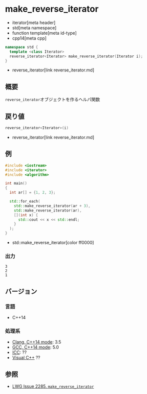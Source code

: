 # make_reverse_iterator
* iterator[meta header]
* std[meta namespace]
* function template[meta id-type]
* cpp14[meta cpp]

```cpp
namespace std {
  template <class Iterator>
  reverse_iterator<Iterator> make_reverse_iterator(Iterator i);
}
```
* reverse_iterator[link reverse_iterator.md]

## 概要
`reverse_iterator`オブジェクトを作るヘルパ関数


## 戻り値
```cpp
reverse_iterator<Iterator>(i)
```
* reverse_iterator[link reverse_iterator.md]


## 例
```cpp
#include <iostream>
#include <iterator>
#include <algorithm>

int main()
{
  int ar[] = {1, 2, 3};

  std::for_each(
    std::make_reverse_iterator(ar + 3),
    std::make_reverse_iterator(ar),
    [](int x) {
      std::cout << x << std::endl;
    }
  );
}
```
* std::make_reverse_iterator[color ff0000]

### 出力
```
3
2
1
```

## バージョン
### 言語
- C++14

### 処理系
- [Clang, C++14 mode](/implementation.md#clang): 3.5
- [GCC, C++14 mode](/implementation.md#gcc): 5.0
- [ICC](/implementation.md#icc): ??
- [Visual C++](/implementation.md#visual_cpp) ??


## 参照
- [LWG Issue 2285. `make_reverse_iterator`](http://www.open-std.org/jtc1/sc22/wg21/docs/lwg-defects.html#2285)

